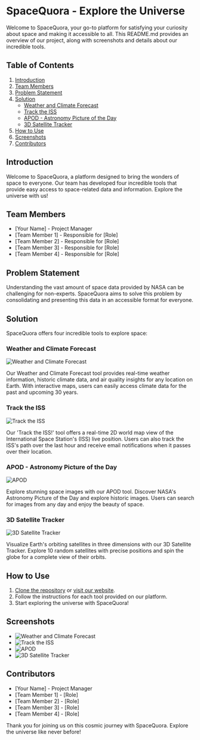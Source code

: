# SpaceQuora - Explore the Universe

Welcome to SpaceQuora, your go-to platform for satisfying your curiosity about space and making it accessible to all. This README.md provides an overview of our project, along with screenshots and details about our incredible tools.

## Table of Contents
1. [Introduction](#introduction)
2. [Team Members](#team-members)
3. [Problem Statement](#problem-statement)
4. [Solution](#solution)
    - [Weather and Climate Forecast](#weather-and-climate-forecast)
    - [Track the ISS](#track-the-iss)
    - [APOD - Astronomy Picture of the Day](#apod-astronomy-picture-of-the-day)
    - [3D Satellite Tracker](#3d-satellite-tracker)
5. [How to Use](#how-to-use)
6. [Screenshots](#screenshots)
7. [Contributors](#contributors)

## Introduction<a name="introduction"></a>
Welcome to SpaceQuora, a platform designed to bring the wonders of space to everyone. Our team has developed four incredible tools that provide easy access to space-related data and information. Explore the universe with us!

## Team Members<a name="team-members"></a>
- [Your Name] - Project Manager
- [Team Member 1] - Responsible for [Role]
- [Team Member 2] - Responsible for [Role]
- [Team Member 3] - Responsible for [Role]
- [Team Member 4] - Responsible for [Role]

## Problem Statement<a name="problem-statement"></a>
Understanding the vast amount of space data provided by NASA can be challenging for non-experts. SpaceQuora aims to solve this problem by consolidating and presenting this data in an accessible format for everyone.

## Solution<a name="solution"></a>
SpaceQuora offers four incredible tools to explore space:

### Weather and Climate Forecast<a name="weather-and-climate-forecast"></a>
![Weather and Climate Forecast](screenshots/weather-climate.png)

Our Weather and Climate Forecast tool provides real-time weather information, historic climate data, and air quality insights for any location on Earth. With interactive maps, users can easily access climate data for the past and upcoming 30 years.

### Track the ISS<a name="track-the-iss"></a>
![Track the ISS](screenshots/track-iss.png)

Our 'Track the ISS!' tool offers a real-time 2D world map view of the International Space Station's (ISS) live position. Users can also track the ISS's path over the last hour and receive email notifications when it passes over their location.

### APOD - Astronomy Picture of the Day<a name="apod-astronomy-picture-of-the-day"></a>
![APOD](screenshots/apod.png)

Explore stunning space images with our APOD tool. Discover NASA's Astronomy Picture of the Day and explore historic images. Users can search for images from any day and enjoy the beauty of space.

### 3D Satellite Tracker<a name="3d-satellite-tracker"></a>
![3D Satellite Tracker](screenshots/3d-satellite.png)

Visualize Earth's orbiting satellites in three dimensions with our 3D Satellite Tracker. Explore 10 random satellites with precise positions and spin the globe for a complete view of their orbits.

## How to Use<a name="how-to-use"></a>
1. [Clone the repository](#) or [visit our website](#).
2. Follow the instructions for each tool provided on our platform.
3. Start exploring the universe with SpaceQuora!

## Screenshots<a name="screenshots"></a>
- ![Weather and Climate Forecast](screenshots/weather-climate.png)
- ![Track the ISS](screenshots/track-iss.png)
- ![APOD](screenshots/apod.png)
- ![3D Satellite Tracker](screenshots/3d-satellite.png)

## Contributors<a name="contributors"></a>
- [Your Name] - Project Manager
- [Team Member 1] - [Role]
- [Team Member 2] - [Role]
- [Team Member 3] - [Role]
- [Team Member 4] - [Role]

Thank you for joining us on this cosmic journey with SpaceQuora. Explore the universe like never before!

